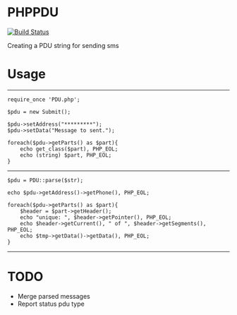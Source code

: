 PHPPDU
======
[![Build Status](https://travis-ci.org/jackkum/PHPPDU.svg?branch=dev)](https://travis-ci.org/jackkum/PHPPDU)

Creating a PDU string for sending sms

# Usage
----------------------

```
require_once 'PDU.php';

$pdu = new Submit();

$pdu->setAddress("*********");
$pdu->setData("Message to sent.");

foreach($pdu->getParts() as $part){
	echo get_class($part), PHP_EOL;
	echo (string) $part, PHP_EOL;
}
```
----------------------

```
$pdu = PDU::parse($str);

echo $pdu->getAddress()->getPhone(), PHP_EOL;

foreach($pdu->getParts() as $part){
	$header = $part->getHeader();
	echo "unique: ", $header->getPointer(), PHP_EOL;
	echo $header->getCurrent(), " of ", $header->getSegments(), PHP_EOL;
	echo $tmp->getData()->getData(), PHP_EOL;
}

```
----------------------

# TODO
 - Merge parsed messages
 - Report status pdu type
